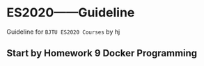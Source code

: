 # ES2020——Guideline
 Guideline for `BJTU ES2020 Courses` by hj
 
 ## Start by Homework 9 Docker Programming
